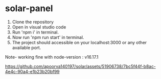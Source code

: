 # solar-panel

1. Clone the repository 
2. Open in visual studio code
3. Run 'npm i' in terminal.
4. Now run 'npm run start' in terminal.
5. The project should accessible on your localhost:3000 or any other available port.


Note- working fine with node-version : v16.17.1


https://github.com/apoorva140197/solar/assets/51906738/7bc5f44f-b8ac-4e4c-90a4-e1b23b20bf99

